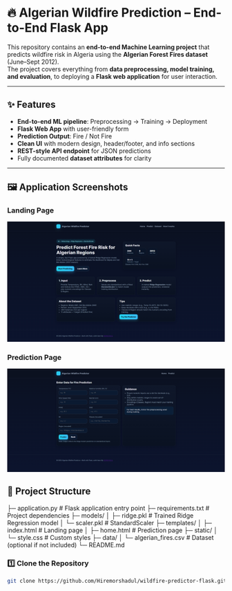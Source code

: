 # 🔥 Algerian Wildfire Prediction – End-to-End Flask App

This repository contains an **end-to-end Machine Learning project** that predicts wildfire risk in Algeria using the **Algerian Forest Fires dataset** (June–Sept 2012).  
The project covers everything from **data preprocessing, model training, and evaluation**, to deploying a **Flask web application** for user interaction.

---

## ✨ Features
- **End-to-end ML pipeline**: Preprocessing → Training → Deployment
- **Flask Web App** with user-friendly form
- **Prediction Output**: Fire / Not Fire
- **Clean UI** with modern design, header/footer, and info sections
- **REST-style API endpoint** for JSON predictions
- Fully documented **dataset attributes** for clarity

---

## 🖼️ Application Screenshots
### Landing Page
![Landing Page](screenshots/Landing_Page.png)

### Prediction Page
![Prediction Page](screenshots/Prediction_Page.png)


## 📂 Project Structure

├─ application.py # Flask application entry point
├─ requirements.txt # Project dependencies
├─ models/
│ ├─ ridge.pkl # Trained Ridge Regression model
│ └─ scaler.pkl # StandardScaler
├─ templates/
│ ├─ index.html # Landing page
│ ├─ home.html # Prediction page
├─ static/
│ └─ style.css # Custom styles
├─ data/
│ └─ algerian_fires.csv # Dataset (optional if not included)
└─ README.md

### 1️⃣ Clone the Repository
```bash
git clone https://github.com/Hiremorshadul/wildfire-predictor-flask.git
